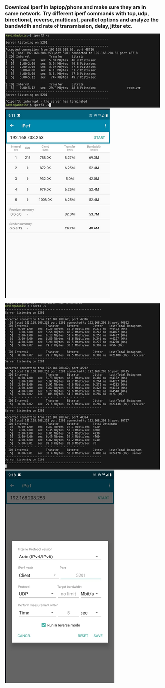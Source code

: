 ###  Download iperf in laptop/phone and make sure they are in same network. Try different iperf commands with tcp, udp, birectional, reverse, multicast, parallel options and analyze the bandwidth and rate of transmission, delay, jitter etc.



![alt text](image.png)
![alt text](image-1.png)

![alt text](image-2.png)
![alt text](image-3.png)